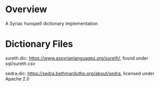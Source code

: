 # Overview
A Syriac hunspell dictionary implementation

# Dictionary Files

sureth.dic: https://www.assyrianlanguages.org/sureth/, found under sql/sureth.csv

sedra.dic:  https://sedra.bethmardutho.org/about/sedra, licensed under Apache 2.0
